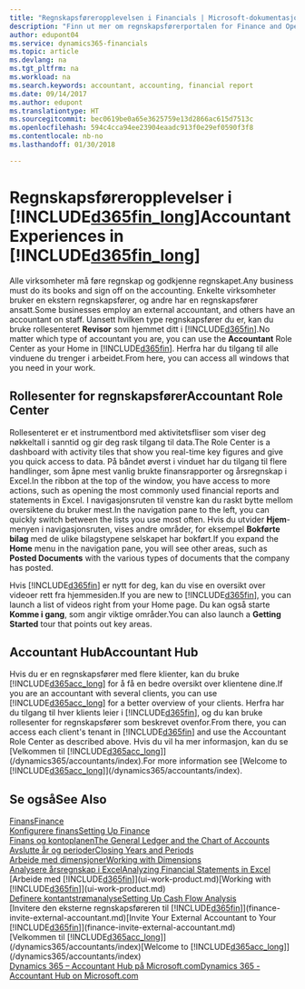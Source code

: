```yaml
---
title: "Regnskapsføreropplevelsen i Financials | Microsoft-dokumentasjon"
description: "Finn ut mer om regnskapsførerportalen for Finance and Operations, Business edition og rollesenter for regnskapsfører som støtter interne og eksterne regnskapsførere i klientselskapet."
author: edupont04
ms.service: dynamics365-financials
ms.topic: article
ms.devlang: na
ms.tgt_pltfrm: na
ms.workload: na
ms.search.keywords: accountant, accounting, financial report
ms.date: 09/14/2017
ms.author: edupont
ms.translationtype: HT
ms.sourcegitcommit: bec0619be0a65e3625759e13d2866ac615d7513c
ms.openlocfilehash: 594c4cca94ee23904eaadc913f0e29ef0590f3f8
ms.contentlocale: nb-no
ms.lasthandoff: 01/30/2018

---
```

# <a name="accountant-experiences-in-included365finlongincludesd365finlongmdmd"></a><span data-ttu-id="776a8-103">Regnskapsføreropplevelser i [!INCLUDE[d365fin_long](includes/d365fin_long_md.md)]</span><span class="sxs-lookup"><span data-stu-id="776a8-103">Accountant Experiences in [!INCLUDE[d365fin_long](includes/d365fin_long_md.md)]</span></span>
<span data-ttu-id="776a8-104">Alle virksomheter må føre regnskap og godkjenne regnskapet.</span><span class="sxs-lookup"><span data-stu-id="776a8-104">Any business must do its books and sign off on the accounting.</span></span> <span data-ttu-id="776a8-105">Enkelte virksomheter bruker en ekstern regnskapsfører, og andre har en regnskapsfører ansatt.</span><span class="sxs-lookup"><span data-stu-id="776a8-105">Some businesses employ an external accountant, and others have an accountant on staff.</span></span> <span data-ttu-id="776a8-106">Uansett hvilken type regnskapsfører du er, kan du bruke rollesenteret **Revisor** som hjemmet ditt i [!INCLUDE[d365fin](includes/d365fin_md.md)].</span><span class="sxs-lookup"><span data-stu-id="776a8-106">No matter which type of accountant you are, you can use the **Accountant** Role Center as your Home in [!INCLUDE[d365fin](includes/d365fin_md.md)].</span></span> <span data-ttu-id="776a8-107">Herfra har du tilgang til alle vinduene du trenger i arbeidet.</span><span class="sxs-lookup"><span data-stu-id="776a8-107">From here, you can access all windows that you need in your work.</span></span>  

## <a name="accountant-role-center"></a><span data-ttu-id="776a8-108">Rollesenter for regnskapsfører</span><span class="sxs-lookup"><span data-stu-id="776a8-108">Accountant Role Center</span></span>
<span data-ttu-id="776a8-109">Rollesenteret er et instrumentbord med aktivitetsfliser som viser deg nøkkeltall i sanntid og gir deg rask tilgang til data.</span><span class="sxs-lookup"><span data-stu-id="776a8-109">The Role Center is a dashboard with activity tiles that show you real-time key figures and give you quick access to data.</span></span> <span data-ttu-id="776a8-110">På båndet øverst i vinduet har du tilgang til flere handlinger, som åpne mest vanlig brukte finansrapporter og årsregnskap i Excel.</span><span class="sxs-lookup"><span data-stu-id="776a8-110">In the ribbon at the top of the window, you have access to more actions, such as opening the most commonly used financial reports and statements in Excel.</span></span> <span data-ttu-id="776a8-111">I navigasjonsruten til venstre kan du raskt bytte mellom oversiktene du bruker mest.</span><span class="sxs-lookup"><span data-stu-id="776a8-111">In the navigation pane to the left, you can quickly switch between the lists you use most often.</span></span> <span data-ttu-id="776a8-112">Hvis du utvider **Hjem**-menyen i navigasjonsruten, vises andre områder, for eksempel **Bokførte bilag** med de ulike bilagstypene selskapet har bokført.</span><span class="sxs-lookup"><span data-stu-id="776a8-112">If you expand the **Home** menu in the navigation pane, you will see other areas, such as **Posted Documents** with the various types of documents that the company has posted.</span></span>  

<span data-ttu-id="776a8-113">Hvis [!INCLUDE[d365fin](includes/d365fin_md.md)] er nytt for deg, kan du vise en oversikt over videoer rett fra hjemmesiden.</span><span class="sxs-lookup"><span data-stu-id="776a8-113">If you are new to [!INCLUDE[d365fin](includes/d365fin_md.md)], you can launch a list of videos right from your Home page.</span></span> <span data-ttu-id="776a8-114">Du kan også starte **Komme i gang**, som angir viktige områder.</span><span class="sxs-lookup"><span data-stu-id="776a8-114">You can also launch a **Getting Started** tour that points out key areas.</span></span>  

## <a name="accountant-hub"></a><span data-ttu-id="776a8-115">Accountant Hub</span><span class="sxs-lookup"><span data-stu-id="776a8-115">Accountant Hub</span></span>
<span data-ttu-id="776a8-116">Hvis du er en regnskapsfører med flere klienter, kan du bruke [!INCLUDE[d365acc_long](includes/d365acc_long_md.md)] for å få en bedre oversikt over klientene dine.</span><span class="sxs-lookup"><span data-stu-id="776a8-116">If you are an accountant with several clients, you can use [!INCLUDE[d365acc_long](includes/d365acc_long_md.md)] for a better overview of your clients.</span></span> <span data-ttu-id="776a8-117">Herfra har du tilgang til hver klients leier i [!INCLUDE[d365fin](includes/d365fin_md.md)], og du kan bruke rollesenter for regnskapsfører som beskrevet ovenfor.</span><span class="sxs-lookup"><span data-stu-id="776a8-117">From there, you can access each client's tenant in [!INCLUDE[d365fin](includes/d365fin_md.md)] and use the Accountant Role Center as described above.</span></span> <span data-ttu-id="776a8-118">Hvis du vil ha mer informasjon, kan du se [Velkommen til [!INCLUDE[d365acc_long](includes/d365acc_long_md.md)]](/dynamics365/accountants/index).</span><span class="sxs-lookup"><span data-stu-id="776a8-118">For more information see [Welcome to [!INCLUDE[d365acc_long](includes/d365acc_long_md.md)]](/dynamics365/accountants/index).</span></span>  

## <a name="see-also"></a><span data-ttu-id="776a8-119">Se også</span><span class="sxs-lookup"><span data-stu-id="776a8-119">See Also</span></span>
[<span data-ttu-id="776a8-120">Finans</span><span class="sxs-lookup"><span data-stu-id="776a8-120">Finance</span></span>](finance.md)  
[<span data-ttu-id="776a8-121">Konfigurere finans</span><span class="sxs-lookup"><span data-stu-id="776a8-121">Setting Up Finance</span></span>](finance-setup-finance.md)  
[<span data-ttu-id="776a8-122">Finans og kontoplanen</span><span class="sxs-lookup"><span data-stu-id="776a8-122">The General Ledger and the Chart of Accounts</span></span>](finance-general-ledger.md)  
[<span data-ttu-id="776a8-123">Avslutte år og perioder</span><span class="sxs-lookup"><span data-stu-id="776a8-123">Closing Years and Periods</span></span>](year-close-years-periods.md)  
[<span data-ttu-id="776a8-124">Arbeide med dimensjoner</span><span class="sxs-lookup"><span data-stu-id="776a8-124">Working with Dimensions</span></span>](finance-dimensions.md)  
[<span data-ttu-id="776a8-125">Analysere årsregnskap i Excel</span><span class="sxs-lookup"><span data-stu-id="776a8-125">Analyzing Financial Statements in Excel</span></span>](finance-analyze-excel.md)  
<span data-ttu-id="776a8-126">[Arbeide med [!INCLUDE[d365fin](includes/d365fin_md.md)]](ui-work-product.md)</span><span class="sxs-lookup"><span data-stu-id="776a8-126">[Working with [!INCLUDE[d365fin](includes/d365fin_md.md)]](ui-work-product.md)</span></span>  
[<span data-ttu-id="776a8-127">Definere kontantstrømanalyse</span><span class="sxs-lookup"><span data-stu-id="776a8-127">Setting Up Cash Flow Analysis</span></span>](finance-setup-cash-flow-analyses.md)  
<span data-ttu-id="776a8-128">[Invitere den eksterne regnskapsføreren til [!INCLUDE[d365fin](includes/d365fin_md.md)]](finance-invite-external-accountant.md)</span><span class="sxs-lookup"><span data-stu-id="776a8-128">[Invite Your External Accountant to Your [!INCLUDE[d365fin](includes/d365fin_md.md)]](finance-invite-external-accountant.md)</span></span>  
<span data-ttu-id="776a8-129">[Velkommen til [!INCLUDE[d365acc_long](includes/d365acc_long_md.md)]](/dynamics365/accountants/index)</span><span class="sxs-lookup"><span data-stu-id="776a8-129">[Welcome to [!INCLUDE[d365acc_long](includes/d365acc_long_md.md)]](/dynamics365/accountants/index)</span></span>  
[<span data-ttu-id="776a8-130">Dynamics 365 – Accountant Hub på Microsoft.com</span><span class="sxs-lookup"><span data-stu-id="776a8-130">Dynamics 365 - Accountant Hub on Microsoft.com</span></span>](https://www.microsoft.com/en-us/dynamics365/financial-insights-for-accountants)  

